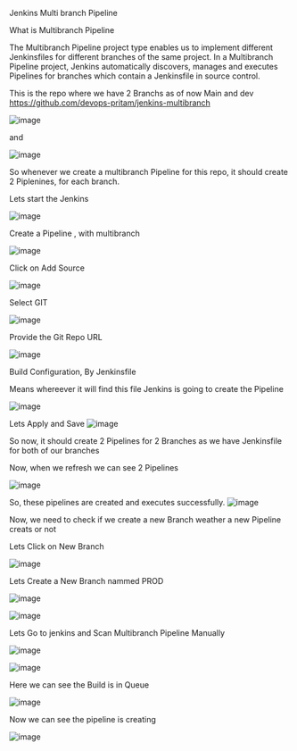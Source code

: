 Jenkins Multi branch Pipeline

What is Multibranch Pipeline

The Multibranch Pipeline project type enables us to implement different Jenkinsfiles for different branches of the same project.
In a Multibranch Pipeline project, Jenkins automatically discovers, manages and executes Pipelines for branches which contain a Jenkinsfile in source control.

This is the repo where we have 2 Branchs as of now Main and dev
https://github.com/devops-pritam/jenkins-multibranch

![image](https://github.com/devops-pritam/jenkins/assets/132892500/7d505988-ccd6-416c-b312-ca66c7f0b946)

and 

![image](https://github.com/devops-pritam/jenkins/assets/132892500/411c65dc-60ba-4162-a1db-fc96cc8d69e8)

So whenever we create a multibranch Pipeline for this repo, it should create 2 Piplenines, for each branch.

Lets start the Jenkins

![image](https://github.com/devops-pritam/jenkins/assets/132892500/12e65343-ca1a-47c9-8ebd-090fcc09fa6d)

Create a Pipeline , with multibranch 

![image](https://github.com/devops-pritam/jenkins/assets/132892500/784b8613-fee3-4988-ba7d-bd550aa5f6e8)

Click on Add Source

![image](https://github.com/devops-pritam/jenkins/assets/132892500/23e5b017-8b8b-4688-a6b1-14485c7809bb)

Select GIT

![image](https://github.com/devops-pritam/jenkins/assets/132892500/a56a9ed5-63d7-4b7a-90cf-a6f475ca6743)

Provide the Git Repo URL

![image](https://github.com/devops-pritam/jenkins/assets/132892500/e7326194-568c-4764-adba-6df93842a956)

Build Configuration, By Jenkinsfile

Means whereever it will find this file Jenkins is going to create the Pipeline

![image](https://github.com/devops-pritam/jenkins/assets/132892500/9d5c74cd-f753-49d5-8e76-b4e749e101f2)

Lets Apply and Save
![image](https://github.com/devops-pritam/jenkins/assets/132892500/5d5c2927-db47-4109-9340-54a4430bcf5b)

So now, it should create 2 Pipelines for 2 Branches as we have Jenkinsfile for both of our branches

Now, when we refresh we can see 2 Pipelines

![image](https://github.com/devops-pritam/jenkins/assets/132892500/875ee0b4-51f4-4721-8b19-60ec3aef3f11)

So, these pipelines are created and executes successfully.
![image](https://github.com/devops-pritam/jenkins/assets/132892500/b8cc39fe-6fc1-40bc-aec0-1825869e53ae)


Now, we need to check if we create a new Branch weather a new Pipeline creats or not

Lets Click on New Branch

![image](https://github.com/devops-pritam/jenkins/assets/132892500/fd82b6cc-6a49-4645-8291-a682783c0107)

Lets Create a New Branch nammed PROD

![image](https://github.com/devops-pritam/jenkins/assets/132892500/a060a76a-cc43-43b8-9946-c691af0a7315)

![image](https://github.com/devops-pritam/jenkins/assets/132892500/b480cf57-3181-4bb8-a6ac-528c3dcf7157)

Lets Go to jenkins and Scan Multibranch Pipeline Manually

![image](https://github.com/devops-pritam/jenkins/assets/132892500/f765b038-ef5f-4045-a7b8-99a171e930ac)

![image](https://github.com/devops-pritam/jenkins/assets/132892500/5e66bbf7-e0e4-4860-b0b1-ec00d4fcb4dd)

Here we can see the Build is in Queue

![image](https://github.com/devops-pritam/jenkins/assets/132892500/ade0bfc2-1ffa-4200-852d-3df8425e598a)

Now we can see the pipeline is creating

![image](https://github.com/devops-pritam/jenkins/assets/132892500/e0cb4499-1e95-4041-b9e8-6feb47fb0a77)























